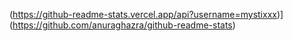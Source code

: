 (https://github-readme-stats.vercel.app/api?username=mystixxx)](https://github.com/anuraghazra/github-readme-stats)
